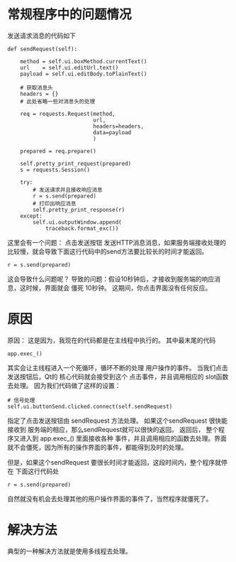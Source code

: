 
# 常规程序中的问题情况
发送请求消息的代码如下
```
def sendRequest(self):

    method = self.ui.boxMethod.currentText()
    url    = self.ui.editUrl.text()
    payload = self.ui.editBody.toPlainText()

    # 获取消息头
    headers = {}
    # 此处省略一些对消息头的处理

    req = requests.Request(method,
                           url,
                           headers=headers,
                           data=payload
                           )

    prepared = req.prepare()

    self.pretty_print_request(prepared)
    s = requests.Session()

    try:
        # 发送请求并且接收响应消息
        r = s.send(prepared)
        # 打印出响应消息
        self.pretty_print_response(r)
    except:
        self.ui.outputWindow.append(
            traceback.format_exc())
```

这里会有一个问题： 点击发送按钮 发送HTTP消息消息，如果服务端接收处理的比较慢，就会导致下面这行代码中的send方法要比较长的时间才能返回。
```
r = s.send(prepared)
```

这会导致什么问题呢？
导致的问题：假设10秒钟后，才接收到服务端的响应消息，这时候，界面就会 僵死 10秒钟。 这期间，你点击界面没有任何反应。
# 原因
原因： 这是因为，我现在的代码都是在主线程中执行的。 其中最末尾的代码
```
app.exec_()
```
其实会让主线程进入一个死循环，循环不断的处理 用户操作的事件。 当我们点击发送按钮后，Qt的 核心代码就会接受到这个 点击事件，并且调用相应的 slot函数去处理。
因为我们代码做了这样的设置：
```
# 信号处理
self.ui.buttonSend.clicked.connect(self.sendRequest)
```

指定了点击发送按钮由 sendRequest 方法处理。 如果这个sendRequest 很快能接收到 服务端的相应，那么sendRequest就可以很快的返回。
返回后， 整个程序又进入到 app.exec_() 里面接收各种 事件，并且调用相应的函数去处理。界面就不会僵死，因为所有的操作界面的事件，都能得到及时的处理。

但是，如果这个sendRequest 要很长时间才能返回，这段时间内，整个程序就停在 下面这行代码处

```
r = s.send(prepared)
```
自然就没有机会去处理其他的用户操作界面的事件了，当然程序就僵死了。

# 解决方法
典型的一种解决方法就是使用多线程去处理。




















